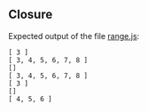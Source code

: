 ## Closure

Expected output of the file [range.js](./range.js):

```
[ 3 ]
[ 3, 4, 5, 6, 7, 8 ]
[]
[ 3, 4, 5, 6, 7, 8 ]
[ 3 ]
[]
[ 4, 5, 6 ]
```
